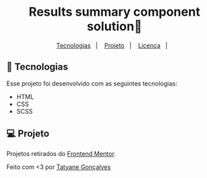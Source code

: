 # <h1 align="center"> Results summary component solution📝</h1>
<p align="center">
  <a href="#-tecnologias">Tecnologias</a>&nbsp;&nbsp;&nbsp;|&nbsp;&nbsp;&nbsp;
  <a href="#-projeto">Projeto</a>&nbsp;&nbsp;&nbsp;|&nbsp;&nbsp;&nbsp;
  <a href="#-licenca">Licença</a>&nbsp;&nbsp;&nbsp;|&nbsp;&nbsp;&nbsp;
</p>


## 🚀 Tecnologias
Esse projeto foi desenvolvido com as seguintes tecnologias:

- HTML
- CSS
- SCSS



## 💻 Projeto
Projetos retirados do [Frontend Mentor](https://www.frontendmentor.io/home).
 



Feito com <3 por [Tatyane Gonçalves](https://github.com/tatyanepgoncalves)